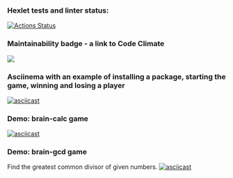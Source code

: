 ### Hexlet tests and linter status:

[![Actions Status](https://github.com/MikRyam/frontend-project-lvl1/workflows/hexlet-check/badge.svg)](https://github.com/MikRyam/frontend-project-lvl1/actions)


### Maintainability badge - a link to Code Climate

<a href="https://codeclimate.com/github/MikRyam/frontend-project-lvl1/maintainability"><img src="https://api.codeclimate.com/v1/badges/7e577254a7f9e778c060/maintainability" /></a>


### Asciinema with an example of installing a package, starting the game, winning and losing a player
[![asciicast](https://asciinema.org/a/7aSCJTf9p88GW4IV0L3Y1yYVk.svg)](https://asciinema.org/a/7aSCJTf9p88GW4IV0L3Y1yYVk)


### Demo: brain-calc game
[![asciicast](https://asciinema.org/a/tsGyGMzoXgHFUhq5w51WbUrp1.svg)](https://asciinema.org/a/tsGyGMzoXgHFUhq5w51WbUrp1)


### Demo: brain-gcd game
Find the greatest common divisor of given numbers.
[![asciicast](https://asciinema.org/a/sfc6IhwGKlVTf41wweCak92SQ.svg)](https://asciinema.org/a/sfc6IhwGKlVTf41wweCak92SQ)
